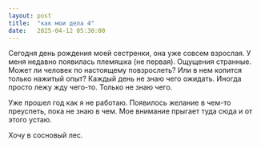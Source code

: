 ```yaml
---
layout: post
title:  "как мои дела 4"
date:   2025-04-12 05:30:00
---
```


Сегодня день рождения моей сестренки, она уже совсем взрослая. У меня недавно появилась племяшка (не первая). Ощущения странные. 
Может ли человек по настоящему повзрослеть? Или в нем копится только нажитый опыт? 
Каждый день не знаю чего ожидать. Иногда просто лежу жду чего-то. Только не знаю чего. 

Уже прошел год как я не работаю. Появилось желание в чем-то преуспеть, пока не знаю в чем. Мое внимание прыгает туда сюда и от этого устаю. 

Хочу в сосновый лес.
